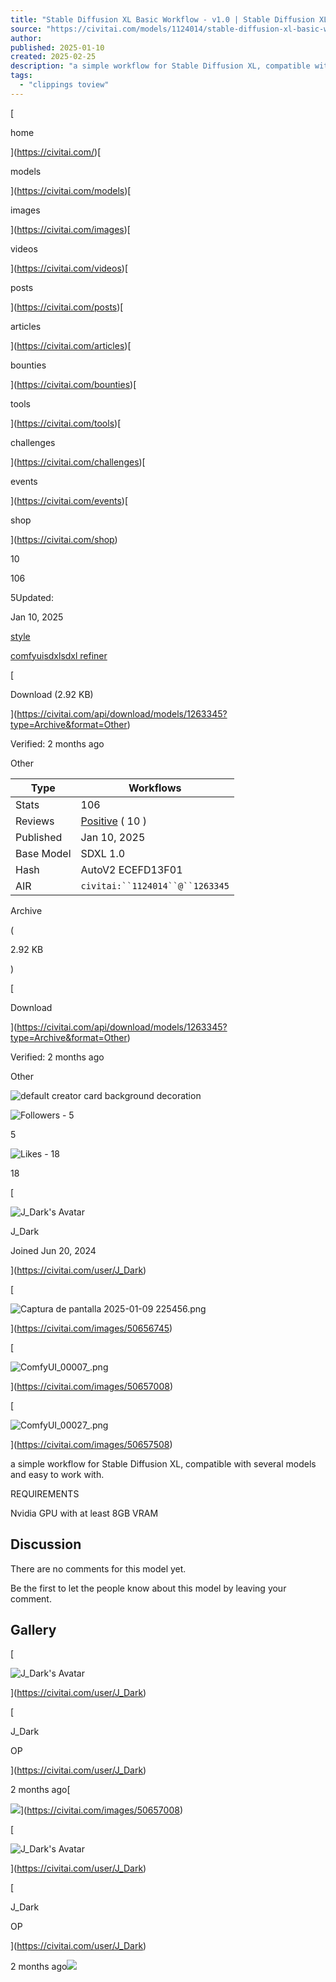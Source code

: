 ```yaml
---
title: "Stable Diffusion XL Basic Workflow - v1.0 | Stable Diffusion XL Workflows | Civitai"
source: "https://civitai.com/models/1124014/stable-diffusion-xl-basic-workflow"
author:
published: 2025-01-10
created: 2025-02-25
description: "a simple workflow for Stable Diffusion XL, compatible with several models and easy to work with. REQUIREMENTS Nvidia GPU with at least 8GB VRAM"
tags:
  - "clippings toview"
---
```

[

home

](https://civitai.com/)[

models

](https://civitai.com/models)[

images

](https://civitai.com/images)[

videos

](https://civitai.com/videos)[

posts

](https://civitai.com/posts)[

articles

](https://civitai.com/articles)[

bounties

](https://civitai.com/bounties)[

tools

](https://civitai.com/tools)[

challenges

](https://civitai.com/challenges)[

events

](https://civitai.com/events)[

shop

](https://civitai.com/shop)

10

106

5Updated:

Jan 10, 2025

[style](https://civitai.com/tag/style)

[comfyui](https://civitai.com/tag/comfyui)[sdxl](https://civitai.com/tag/sdxl)[sdxl refiner](https://civitai.com/tag/sdxl%20refiner)

[

Download (2.92 KB)

](https://civitai.com/api/download/models/1263345?type=Archive&format=Other)

Verified: 2 months ago

Other

| Type | Workflows |
| --- | --- |
| Stats | 106 |
| Reviews | [Positive](https://civitai.com/models/1124014/reviews?modelVersionId=1263345)  (  10  ) |
| Published | Jan 10, 2025 |
| Base Model | SDXL 1.0   |
| Hash | AutoV2  ECEFD13F01 |
| AIR | `civitai:``1124014``@``1263345` |

Archive

(

2.92 KB

)

[

Download

](https://civitai.com/api/download/models/1263345?type=Archive&format=Other)

Verified: 2 months ago

Other

![default creator card background decoration](https://civitai.com/images/civitai-default-account-bg.png)

![Followers - 5](https://civitai.com/_next/image?url=%2Fimages%2Fbase-badge.png&w=64&q=75)

5

![Likes - 18](https://civitai.com/_next/image?url=%2Fimages%2Fbase-badge.png&w=64&q=75)

18

[

![J_Dark's Avatar](https://image.civitai.com/xG1nkqKTMzGDvpLrqFT7WA/a0e8ed59-22fa-44f3-a5d0-38fe85f793a6/width=450/hitori2.jpeg)

J\_Dark

Joined Jun 20, 2024

](https://civitai.com/user/J_Dark)

[

![Captura de pantalla 2025-01-09 225456.png](https://image.civitai.com/xG1nkqKTMzGDvpLrqFT7WA/08a1c8cb-9a6b-476c-b424-6c296e27a0b8/anim=false,width=450/Captura%20de%20pantalla%202025-01-09%20225456.jpeg)

](https://civitai.com/images/50656745)

[

![ComfyUI_00007_.png](https://image.civitai.com/xG1nkqKTMzGDvpLrqFT7WA/5781ea8a-f720-4da6-a01f-a0ce74ff76c7/anim=false,width=450/ComfyUI_00007_.jpeg)

](https://civitai.com/images/50657008)

[

![ComfyUI_00027_.png](https://image.civitai.com/xG1nkqKTMzGDvpLrqFT7WA/a6ec6153-527a-4c09-918b-15b160ae2806/anim=false,width=450/ComfyUI_00027_.jpeg)

](https://civitai.com/images/50657508)

a simple workflow for Stable Diffusion XL, compatible with several models and easy to work with.

REQUIREMENTS

Nvidia GPU with at least 8GB VRAM

## Discussion

There are no comments for this model yet.

Be the first to let the people know about this model by leaving your comment.

## Gallery

[

![J_Dark's Avatar](https://image.civitai.com/xG1nkqKTMzGDvpLrqFT7WA/a0e8ed59-22fa-44f3-a5d0-38fe85f793a6/width=450/hitori2.jpeg)

](https://civitai.com/user/J_Dark)

[

J\_Dark

OP

](https://civitai.com/user/J_Dark)

2 months ago[

![](https://image.civitai.com/xG1nkqKTMzGDvpLrqFT7WA/5781ea8a-f720-4da6-a01f-a0ce74ff76c7/anim=false,width=450/50657008.jpeg)](https://civitai.com/images/50657008)

[

![J_Dark's Avatar](https://image.civitai.com/xG1nkqKTMzGDvpLrqFT7WA/a0e8ed59-22fa-44f3-a5d0-38fe85f793a6/width=450/hitori2.jpeg)

](https://civitai.com/user/J_Dark)

[

J\_Dark

OP

](https://civitai.com/user/J_Dark)

2 months ago[![](https://image.civitai.com/xG1nkqKTMzGDvpLrqFT7WA/08a1c8cb-9a6b-476c-b424-6c296e27a0b8/anim=false,width=450/50656745.jpeg)](https://civitai.com/images/50656745)